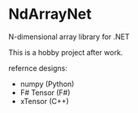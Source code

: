 # NdArrayNet
N-dimensional array library for .NET 

This is a hobby project after work.

refernce designs:
 - numpy (Python)
 - F# Tensor (F#)
 - xTensor (C++)

